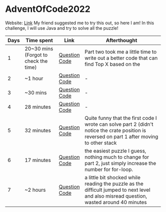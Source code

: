 # AdventOfCode2022

Website: [Link](https://adventofcode.com/)
My friend suggested me to try this out, so here I am! In this challenge, I will use Java and try to solve all the puzzle!

|  Days | Time spent | Link | Afterthought |
| ------ | --------- | ----- | --------- |
| 1 | 20~30 mins (Forgot to check the time) | [Question](https://adventofcode.com/2022/day/1)<br />[Code](src/main/java/com/gmail/legamemc/adventofcode2022/questions/Day1.java) | Part two took me a little time to write out a better code that can find Top X based on the 
| 2 | ~1 hour | [Question](https://adventofcode.com/2022/day/2)<br />[Code](src/main/java/com/gmail/legamemc/adventofcode2022/questions/Day2.java) |-
| 3 | ~30 mins | [Question](https://adventofcode.com/2022/day/3)<br />[Code](src/main/java/com/gmail/legamemc/adventofcode2022/questions/Day3.java) |-
| 4 | 28 minutes | [Question](https://adventofcode.com/2022/day/4)<br />[Code](src/main/java/com/gmail/legamemc/adventofcode2022/questions/Day4.java) |-
| 5 | 32 minutes | [Question](https://adventofcode.com/2022/day/5)<br />[Code](src/main/java/com/gmail/legamemc/adventofcode2022/questions/Day5.java) | Quite funny that the first code I wrote can solve part 2 (didn't notice the crate position is reversed on part 1 after moving to other stack
| 6 | 17 minutes | [Question](https://adventofcode.com/2022/day/6)<br />[Code](src/main/java/com/gmail/legamemc/adventofcode2022/questions/Day6.java) | the easiest puzzle I guess, nothing much to change for part 2, just simply increase the number for for-loop. 
| 7 | ~2 hours | [Question](https://adventofcode.com/2022/day/7)<br />[Code](src/main/java/com/gmail/legamemc/adventofcode2022/questions/Day7.java) | a little bit shocked while reading the puzzle as the difficult jumped to next level <br />and also misread question, wasted around 40 minutes
